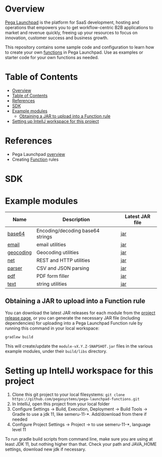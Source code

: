 # Overview

[Pega Launchpad](https://launchpad.io/) is the platform for SaaS development, hosting and operations that empowers you to get workflow-centric B2B applications to market and revenue quickly, freeing up your resources to focus on innovation, customer success and business growth.

This repository contains some sample code and configuration to learn how to create your own [functions](https://docs.pega.com/bundle/launchpad/page/platform/launchpad/creating-custom-functions.html) in Pega Launchpad. Use as examples or starter code for your own functions as needed.

# Table of Contents

<!-- TOC -->
* [Overview](#overview)
* [Table of Contents](#table-of-contents)
* [References](#references)
* [SDK](#sdk)
* [Example modules](#example-modules)
  * [Obtaining a JAR to upload into a Function rule](#obtaining-a-jar-to-upload-into-a-function-rule)
* [Setting up IntellJ workspace for this project](#setting-up-intellj-workspace-for-this-project)
<!-- TOC -->

# References

- Pega Launchpad [overview](https://launchpad.io)
- Creating [Function](https://docs.pega.com/bundle/launchpad/page/platform/launchpad/creating-custom-functions.html) rules

# SDK

<!-- todo -->

# Example modules

| Name                       | Description                      | Latest JAR file                                                                                                      |
|----------------------------|----------------------------------|----------------------------------------------------------------------------------------------------------------------|
| [base64](examples/base64/) | Encoding/decoding base64 strings | [jar](https://github.com/pegasystems/pega-launchpad-functions/releases/download/v0.1.9/base64-0.1.9-SNAPSHOT.jar)    |
| [email](examples/email/)            | email utilities                  | [jar](https://github.com/pegasystems/pega-launchpad-functions/releases/download/v0.1.9/email-0.1.9-SNAPSHOT.jar)     | 
| [geocoding](examples/geocoding/)    | Geocoding utilities              | [jar](https://github.com/pegasystems/pega-launchpad-functions/releases/download/v0.1.9/geocoding-0.1.9-SNAPSHOT.jar) |
| [net](examples/net/)                | REST and HTTP utilities          | [jar](https://github.com/pegasystems/pega-launchpad-functions/releases/download/v0.1.9/net-0.1.9-SNAPSHOT.jar)       | 
| [parser](examples/parser/)          | CSV and JSON parsing             | [jar](https://github.com/pegasystems/pega-launchpad-functions/releases/download/v0.1.9/parser-0.1.9-SNAPSHOT.jar)    | 
| [pdf](examples/pdf/)                | PDF form filler                  | [jar](https://github.com/pegasystems/pega-launchpad-functions/releases/download/v0.1.9/pdf-0.1.9-SNAPSHOT.jar)       | 
| [text](examples/text/)              | string utilities                 | [jar](https://github.com/pegasystems/pega-launchpad-functions/download/v0.1.9/text-0.1.9-SNAPSHOT.jar)               | 

## Obtaining a JAR to upload into a Function rule

You can download the latest JAR releases for each module from the [project release page](https://github.com/pegasystems/pega-launchpad-functions/releases), or you can generate the necessary JAR file (including dependencies) for uploading into a Pega Launchpad Function rule by running this command in your local workspace:

```gradlew build```

This will create/update the ```module-vX.Y.Z-SNAPSHOT.jar``` files in the various example modules, under their ```build/libs``` directory.

# Setting up IntellJ workspace for this project

1. Clone this git project to your local filesystems: ```git clone https://github.com/pegasystems/pega-launchpad-functions.git```
2. In IntelliJ, open this project from your local folder
3. Configure Settings -> Build, Execution, Deployment -> Build Tools -> Gradle to use a jdk 11, like semeru-11-*. Add/download from there if needed
4. Configure Project Settings -> Project -> to use semeru-11-*, language level 11

To run gradle build scripts from command line, make sure you are using at least JDK 11, but nothing higher than that. Check your path and JAVA_HOME settings, download new jdk if necessary.

